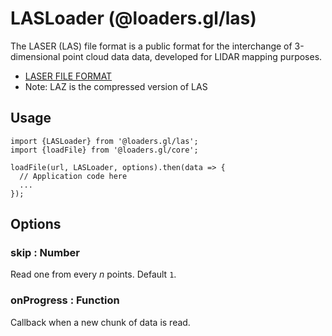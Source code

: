 # LASLoader (@loaders.gl/las)

The LASER (LAS) file format is a public format for the interchange of 3-dimensional point cloud data data, developed for LIDAR mapping purposes.

* [LASER FILE FORMAT](https://www.asprs.org/divisions-committees/lidar-division/laser-las-file-format-exchange-activities)
* Note: LAZ is the compressed version of LAS


## Usage

```
import {LASLoader} from '@loaders.gl/las';
import {loadFile} from '@loaders.gl/core';

loadFile(url, LASLoader, options).then(data => {
  // Application code here
  ...
});
```

## Options

### skip : Number

Read one from every *n* points. Default `1`.

### onProgress : Function

Callback when a new chunk of data is read.
